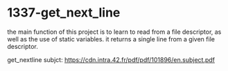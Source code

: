 # 1337-get_next_line

the main function of this project is to learn to read from a file descriptor, as well as the use of static variables. it returns a single line from a given file descriptor.

get_nextline subjct: 
https://cdn.intra.42.fr/pdf/pdf/101896/en.subject.pdf
